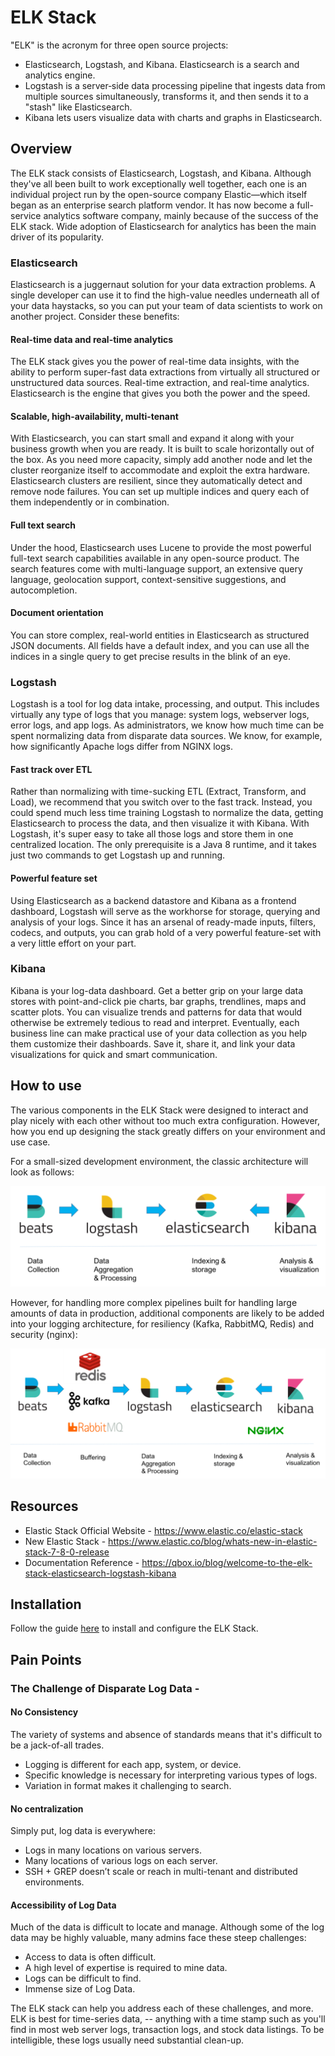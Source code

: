 # ELK Stack
"ELK" is the acronym for three open source projects: 
- Elasticsearch, Logstash, and Kibana. Elasticsearch is a search and analytics engine. 
- Logstash is a server‑side data processing pipeline that ingests data from multiple sources simultaneously, transforms it, and then sends it to a "stash" like Elasticsearch. 
- Kibana lets users visualize data with charts and graphs in Elasticsearch. 

## Overview
The ELK stack consists of Elasticsearch, Logstash, and Kibana. Although they've all been built to work exceptionally well together, each one is an individual project run by the open-source company Elastic—which itself began as an enterprise search platform vendor. It has now become a full-service analytics software company, mainly because of the success of the ELK stack. Wide adoption of Elasticsearch for analytics has been the main driver of its popularity.

### Elasticsearch
Elasticsearch is a juggernaut solution for your data extraction problems. A single developer can use it to find the high-value needles underneath all of your data haystacks, so you can put your team of data scientists to work on another project. Consider these benefits:

#### Real-time data and real-time analytics
The ELK stack gives you the power of real-time data insights, with the ability to perform super-fast data extractions from virtually all structured or unstructured data sources. Real-time extraction, and real-time analytics. Elasticsearch is the engine that gives you both the power and the speed.

#### Scalable, high-availability, multi-tenant
With Elasticsearch, you can start small and expand it along with your business growth when you are ready. It is built to scale horizontally out of the box. As you need more capacity, simply add another node and let the cluster reorganize itself to accommodate and exploit the extra hardware. Elasticsearch clusters are resilient, since they automatically detect and remove node failures. You can set up multiple indices and query each of them independently or in combination.

#### Full text search
Under the hood, Elasticsearch uses Lucene to provide the most powerful full-text search capabilities available in any open-source product. The search features come with multi-language support, an extensive query language, geolocation support, context-sensitive suggestions, and autocompletion.

#### Document orientation
You can store complex, real-world entities in Elasticsearch as structured JSON documents. All fields have a default index, and you can use all the indices in a single query to get precise results in the blink of an eye.

### Logstash
Logstash is a tool for log data intake, processing, and output. This includes virtually any type of logs that you manage: system logs, webserver logs, error logs, and app logs. As administrators, we know how much time can be spent normalizing data from disparate data sources. We know, for example, how significantly Apache logs differ from NGINX logs.

#### Fast track over ETL
Rather than normalizing with time-sucking ETL (Extract, Transform, and Load), we recommend that you switch over to the fast track. Instead, you could spend much less time training Logstash to normalize the data, getting Elasticsearch to process the data, and then visualize it with Kibana. With Logstash, it's super easy to take all those logs and store them in one centralized location. The only prerequisite is a Java 8 runtime, and it takes just two commands to get Logstash up and running.

#### Powerful feature set
Using Elasticsearch as a backend datastore and Kibana as a frontend dashboard, Logstash will serve as the workhorse for storage, querying and analysis of your logs. Since it has an arsenal of ready-made inputs, filters, codecs, and outputs, you can grab hold of a very powerful feature-set with a very little effort on your part.

### Kibana
Kibana is your log-data dashboard. Get a better grip on your large data stores with point-and-click pie charts, bar graphs, trendlines, maps and scatter plots. You can visualize trends and patterns for data that would otherwise be extremely tedious to read and interpret. Eventually, each business line can make practical use of your data collection as you help them customize their dashboards. Save it, share it, and link your data visualizations for quick and smart communication.


## How to use 

The various components in the ELK Stack were designed to interact and play nicely with each other without too much extra configuration. However, how you end up designing the stack greatly differs on your environment and use case.

For a small-sized development environment, the classic architecture will look as follows:

![](assets/elk-stack.png "ELK Stack for small scale")

However, for handling more complex pipelines built for handling large amounts of data in production, additional components are likely to be added into your logging architecture, for resiliency (Kafka, RabbitMQ, Redis) and security (nginx):

![](assets/elk-stack1.png "ELK Stack for large scale")

## Resources 
- Elastic Stack Official Website - https://www.elastic.co/elastic-stack
- New Elastic Stack - https://www.elastic.co/blog/whats-new-in-elastic-stack-7-8-0-release
- Documentation Reference - https://qbox.io/blog/welcome-to-the-elk-stack-elasticsearch-logstash-kibana


## Installation

Follow the guide [here](https://logz.io/learn/complete-guide-elk-stack/#installing-elk) to install and configure the ELK Stack.

## Pain Points 
### The Challenge of Disparate Log Data -

#### No Consistency
The variety of systems and absence of standards means that it's difficult to be a jack-of-all trades.

- Logging is different for each app, system, or device.
- Specific knowledge is necessary for interpreting various types of logs.
- Variation in format makes it challenging to search.

#### No centralization
Simply put, log data is everywhere:

- Logs in many locations on various servers.
- Many locations of various logs on each server.
- SSH + GREP doesn’t scale or reach in multi-tenant and distributed environments.

#### Accessibility of Log Data
Much of the data is difficult to locate and manage. Although some of the log data may be highly valuable, many admins face these steep challenges:

- Access to data is often difficult.
- A high level of expertise is required to mine data.
- Logs can be difficult to find.
- Immense size of Log Data.

The ELK stack can help you address each of these challenges, and more. ELK is best for time-series data, --  anything with a time stamp such as you'll find in most web server logs, transaction logs, and stock data listings. To be intelligible, these logs usually need substantial clean-up.
